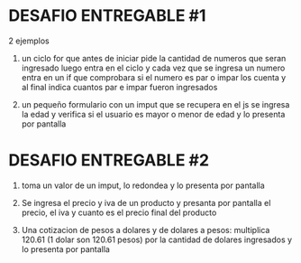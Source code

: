 # DESAFIO ENTREGABLE #1

2 ejemplos 

1. un ciclo for que antes de iniciar pide la cantidad de numeros que
seran ingresado luego entra en el ciclo y cada vez que se ingresa un numero
entra en un if que comprobara si el numero es par o impar los cuenta y al final
indica cuantos par e impar fueron ingresados

2. un pequeño formulario con un imput que se recupera en el js 
se ingresa la edad y verifica si el usuario es mayor o menor de edad y lo
presenta por pantalla

# DESAFIO ENTREGABLE #2

1. toma un valor de un imput, lo redondea y lo presenta por pantalla

2. Se ingresa el precio y iva de un producto y presanta por pantalla el precio, el iva y cuanto es el precio final del producto

3. Una cotizacion de pesos a dolares y de dolares a pesos: multiplica 120.61 (1 dolar son 120.61 pesos) por la cantidad de dolares ingresados y lo presenta por pantalla